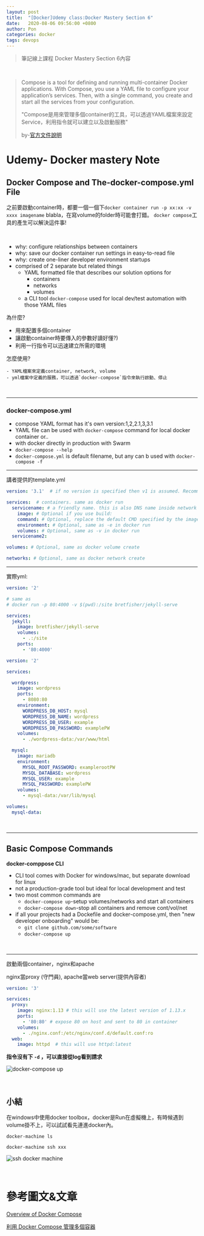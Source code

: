 ```yaml
---
layout: post
title:  "[Docker]Udemy class:Docker Mastery Section 6"
date:   2020-08-06 09:56:00 +0800
author: Pon
categories: docker
tags: devops
---
```


> 筆記線上課程 Docker Mastery Section 6內容

<br>

> Compose is a tool for defining and running multi-container Docker applications. With Compose, you use a YAML file to configure your application’s services. Then, with a single command, you create and start all the services from your configuration. 
>
> "Compose是用來管理多個container的工具，可以透過YAML檔案來設定Service，利用指令就可以建立以及啟動服務"
>
> by-[官方文件說明](https://docs.docker.com/compose/)



# Udemy- Docker mastery Note

## Docker Compose and The-docker-compose.yml File

之前要啟動container時，都要一個一個下`docker container run -p xx:xx -v xxxx imagename` blabla，在寫volume的folder時可能會打錯。 `docker compose`工具的產生可以解決這件事!

<br>

- why: configure relationships between containers
- why: save our docker container run settings in easy-to-read file
- why: create one-liner developer environment startups
- comprised of 2 separate but related things
  - YAML formatted file that describes our solution options for
    - containers
    - networks
    - volumes
  - a CLI tool `docker-compose` used for local dev/test automation with those YAML files

為什麼?

- 用來配置多個container
- 讓啟動container時要傳入的參數好讀好懂?)
- 利用一行指令可以迅速建立所需的環境

怎麼使用?

	- YAML檔案來定義container, network, volume
	- yml檔案中定義的服務，可以透過`docker-compose`指令來執行啟動、停止

<br>

---

### docker-compose.yml

- compose YAML format has it's own version:1,2,2.1,3,3.1
- YAML file can be used with `docker-compose` command for local docker container or..
- with docker directly in production with Swarm
- `docker-compose --help`
- `docker-compose.yml` is default filename, but any can b used with `docker-compose -f`

---

講者提供的template.yml

```yaml
version: '3.1'  # if no version is specified then v1 is assumed. Recommend v2 minimum

services:  # containers. same as docker run
  servicename: # a friendly name. this is also DNS name inside network
    image: # Optional if you use build:
    command: # Optional, replace the default CMD specified by the image
    environment: # Optional, same as -e in docker run
    volumes: # Optional, same as -v in docker run
  servicename2:

volumes: # Optional, same as docker volume create

networks: # Optional, same as docker network create
```

---

實際yml:

```yaml
version: '2'

# same as 
# docker run -p 80:4000 -v $(pwd):/site bretfisher/jekyll-serve

services:
  jekyll:
    image: bretfisher/jekyll-serve
    volumes:
      - .:/site
    ports:
      - '80:4000'

```

```yaml
version: '2'

services:

  wordpress:
    image: wordpress
    ports:
      - 8080:80
    environment:
      WORDPRESS_DB_HOST: mysql
      WORDPRESS_DB_NAME: wordpress
      WORDPRESS_DB_USER: example
      WORDPRESS_DB_PASSWORD: examplePW
    volumes:
      - ./wordpress-data:/var/www/html

  mysql:
    image: mariadb
    environment:
      MYSQL_ROOT_PASSWORD: examplerootPW
      MYSQL_DATABASE: wordpress
      MYSQL_USER: example
      MYSQL_PASSWORD: examplePW
    volumes:
      - mysql-data:/var/lib/mysql

volumes:
  mysql-data:
```

<br>

---

## Basic Compose Commands

**docker-comppose CLI**

- CLI tool comes with Docker for windows/mac, but separate download for linux
- not a production-grade tool but ideal for local development and test
- two most common commands are
  - `docker-compose up`-setup volumes/networks and start all containers
  - `docker-compose down`-stop all containers and remove cont/vol/net
- if all your projects had a Dockefile and docker-compose.yml, then "new developer onboarding" would be:
  - `git clone github.com/some/software`
  - `docker-compose up`

<br>

---

啟動兩個container，nginx和apache 

nginx當proxy (守門員), apache當web server(提供內容者)

```yaml
version: '3'

services:
  proxy:
    image: nginx:1.13 # this will use the latest version of 1.13.x
    ports:
      - '80:80' # expose 80 on host and sent to 80 in container
    volumes:
      - ./nginx.conf:/etc/nginx/conf.d/default.conf:ro
  web:
    image: httpd  # this will use httpd:latest
```

**指令沒有下 `-d` ，可以直接從log看到請求**

![docker-compose up](https://imgur.com/2rwc65D.jpg)



<br>

## 小結

在windows中使用docker toolbox，docker是Run在虛擬機上，有時候遇到volume掛不上，可以試試看先連進docker內。

`docker-machine ls`

`docker-machine ssh xxx`

![ssh docker machine](https://imgur.com/qxwwXm9.jpg)

<br>

# 參考圖文&文章

[Overview of Docker Compose](https://docs.docker.com/compose/)

[利用 Docker Compose 管理多個容器](https://www.coderbridge.com/@Jemmy1234/6d48f03f39284fe98ae9808f1243ef98)